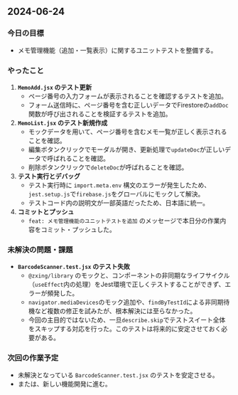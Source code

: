 ## 2024-06-24

### 今日の目標
*   メモ管理機能（追加・一覧表示）に関するユニットテストを整備する。

### やったこと
1.  **`MemoAdd.jsx` のテスト更新**
    *   ページ番号の入力フォームが表示されることを確認するテストを追加。
    *   フォーム送信時に、ページ番号を含む正しいデータでFirestoreの`addDoc`関数が呼び出されることを検証するテストを追加。
2.  **`MemoList.jsx` のテスト新規作成**
    *   モックデータを用いて、ページ番号を含むメモ一覧が正しく表示されることを確認。
    *   編集ボタンクリックでモーダルが開き、更新処理で`updateDoc`が正しいデータで呼ばれることを確認。
    *   削除ボタンクリックで`deleteDoc`が呼ばれることを確認。
3.  **テスト実行とデバッグ**
    *   テスト実行時に `import.meta.env` 構文のエラーが発生したため、`jest.setup.js`で`firebase.js`をグローバルにモックして解決。
    *   テストコード内の説明文が一部英語だったため、日本語に統一。
4.  **コミットとプッシュ**
    *   `feat: メモ管理機能のユニットテストを追加` のメッセージで本日分の作業内容をコミット・プッシュした。

### 未解決の問題・課題
*   **`BarcodeScanner.test.jsx` のテスト失敗**
    *   `@zxing/library` のモックと、コンポーネントの非同期なライフサイクル（`useEffect`内の処理）をJest環境で正しくテストすることができず、エラーが頻発した。
    *   `navigator.mediaDevices`のモック追加や、`findByTestId`による非同期待機など複数の修正を試みたが、根本解決には至らなかった。
    *   今回の主目的ではないため、一旦`describe.skip`でテストスイート全体をスキップする対応を行った。このテストは将来的に安定させておく必要がある。

### 次回の作業予定
*   未解決となっている `BarcodeScanner.test.jsx` のテストを安定させる。
*   または、新しい機能開発に進む。 